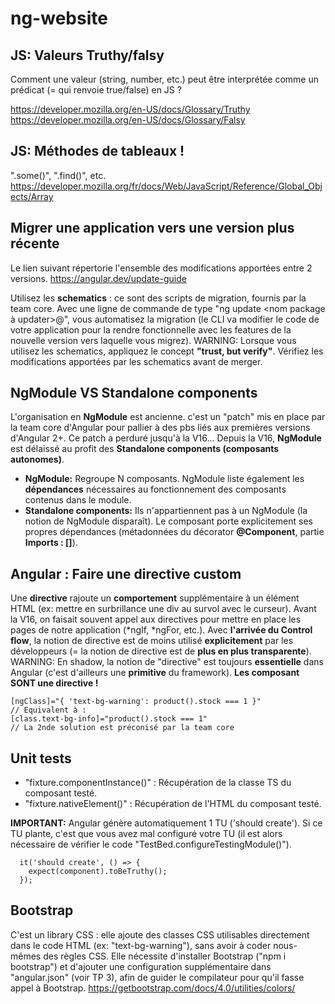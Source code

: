 # ng-website

## JS: Valeurs Truthy/falsy

Comment une valeur (string, number, etc.) peut être interprétée comme un prédicat (= qui renvoie true/false) en JS ?

https://developer.mozilla.org/en-US/docs/Glossary/Truthy
https://developer.mozilla.org/en-US/docs/Glossary/Falsy

## JS: Méthodes de tableaux !

".some()", ".find()", etc.
https://developer.mozilla.org/fr/docs/Web/JavaScript/Reference/Global_Objects/Array

## Migrer une application vers une version plus récente

Le lien suivant répertorie l'ensemble des modifications apportées entre 2 versions.
https://angular.dev/update-guide

Utilisez les **schematics** : ce sont des scripts de migration, fournis par la team core. Avec une ligne de commande de type "ng update <nom package à updater>@<version>", vous automatisez la migration (le CLI va modifier le code de votre application pour la rendre fonctionnelle avec les features de la nouvelle version vers laquelle vous migrez). WARNING: Lorsque vous utilisez les schematics, appliquez le concept **"trust, but verify"**. Vérifiez les modifications apportées par les schematics avant de merger.

## NgModule VS Standalone components

L'organisation en **NgModule** est ancienne. c'est un "patch" mis en place par la team core d'Angular pour pallier à des pbs liés aux premières versions d'Angular 2+. Ce patch a perduré jusqu'à la V16... Depuis la V16, **NgModule** est délaissé au profit des **Standalone components (composants autonomes)**.

- **NgModule:** Regroupe N composants. NgModule liste également les **dépendances** nécessaires au fonctionnement des composants contenus dans le module.
- **Standalone components:** Ils n'appartiennent pas à un NgModule (la notion de NgModule disparaît). Le composant porte explicitement ses propres dépendances (métadonnées du décorator **@Component**, partie **Imports : []**).

## Angular : Faire une directive custom

Une **directive** rajoute un **comportement** supplémentaire à un élément HTML (ex: mettre en surbrillance une div au survol avec le curseur). Avant la V16, on faisait souvent appel aux directives pour mettre en place les pages de notre application (*ngIf, *ngFor, etc.). Avec **l'arrivée du Control flow**, la notion de directive est de moins utilisé **explicitement** par les développeurs (= la notion de directive est de **plus en plus transparente**).
WARNING: En shadow, la notion de "directive" est toujours **essentielle** dans Angular (c'est d'ailleurs une **primitive** du framework). **Les composant SONT une directive !**

```
[ngClass]="{ 'text-bg-warning': product().stock === 1 }"
// Equivalent à :
[class.text-bg-info]="product().stock === 1"
// La 2nde solution est préconisé par la team core
```

## Unit tests

- "fixture.componentInstance()" : Récupération de la classe TS du composant testé.
- "fixture.nativeElement()" : Récupération de l'HTML du composant testé.

**IMPORTANT:** Angular génère automatiquement 1 TU ('should create'). Si ce TU plante, c'est que vous avez mal configuré votre TU (il est alors nécessaire de vérifier le code "TestBed.configureTestingModule()").

```
  it('should create', () => {
    expect(component).toBeTruthy();
  });
```

## Bootstrap

C'est un library CSS : elle ajoute des classes CSS utilisables directement dans le code HTML (ex: "text-bg-warning"), sans avoir à coder nous-mêmes des règles CSS.
Elle nécessite d'installer Bootstrap ("npm i bootstrap") et d'ajouter une configuration supplémentaire dans "angular.json" (voir TP 3), afin de guider le compilateur pour qu'il fasse appel à Bootstrap.
https://getbootstrap.com/docs/4.0/utilities/colors/
